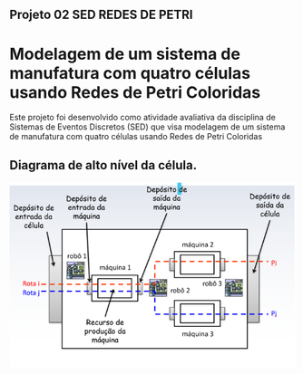 ## Projeto 02 SED  REDES DE PETRI

# Modelagem de um sistema de manufatura com quatro células usando Redes de Petri Coloridas

Este projeto foi desenvolvido como atividade avaliativa da disciplina de Sistemas de Eventos Discretos (SED) que visa modelagem de um sistema de manufatura com quatro células usando Redes de Petri Coloridas

## Diagrama de alto nível da célula.

<img title="Diagrama de alto nível da célula" alt="Alt text" src="images/diagrama_em_alto_nivel.png">




